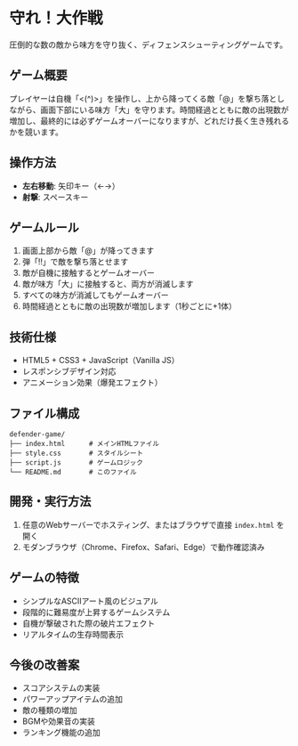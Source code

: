# 守れ！大作戦

圧倒的な数の敵から味方を守り抜く、ディフェンスシューティングゲームです。

## ゲーム概要

プレイヤーは自機「<(^)>」を操作し、上から降ってくる敵「@」を撃ち落としながら、画面下部にいる味方「大」を守ります。時間経過とともに敵の出現数が増加し、最終的には必ずゲームオーバーになりますが、どれだけ長く生き残れるかを競います。

## 操作方法

- **左右移動**: 矢印キー（←→）
- **射撃**: スペースキー

## ゲームルール

1. 画面上部から敵「@」が降ってきます
2. 弾「!!」で敵を撃ち落とせます
3. 敵が自機に接触するとゲームオーバー
4. 敵が味方「大」に接触すると、両方が消滅します
5. すべての味方が消滅してもゲームオーバー
6. 時間経過とともに敵の出現数が増加します（1秒ごとに+1体）

## 技術仕様

- HTML5 + CSS3 + JavaScript（Vanilla JS）
- レスポンシブデザイン対応
- アニメーション効果（爆発エフェクト）

## ファイル構成

```
defender-game/
├── index.html      # メインHTMLファイル
├── style.css       # スタイルシート
├── script.js       # ゲームロジック
└── README.md       # このファイル
```

## 開発・実行方法

1. 任意のWebサーバーでホスティング、またはブラウザで直接 `index.html` を開く
2. モダンブラウザ（Chrome、Firefox、Safari、Edge）で動作確認済み

## ゲームの特徴

- シンプルなASCIIアート風のビジュアル
- 段階的に難易度が上昇するゲームシステム
- 自機が撃破された際の破片エフェクト
- リアルタイムの生存時間表示

## 今後の改善案

- スコアシステムの実装
- パワーアップアイテムの追加
- 敵の種類の増加
- BGMや効果音の実装
- ランキング機能の追加
